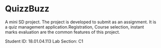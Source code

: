 # QuizzBuzz
A mini SD project. The project is developed to submit as an assignment. It is a quiz management application.Registration, Course selection, instant marks evaluation are the common features of this project.

Student ID: 18.01.04.113
Lab Section: C1
